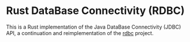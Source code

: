 # Rust DataBase Connectivity (RDBC)

This is a Rust implementation of the Java DataBase Connectivity (JDBC) API, a continuation and reimplementation of the [rdbc](https://github.com/tokio-rs/rdbc) project.